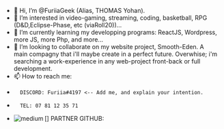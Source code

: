 - 👋 Hi, I’m @FuriiaGeek (Alias, THOMAS Yohan).
- 👀 I’m interested in video-gaming, streaming, coding, basketball, RPG (D&D,Eclipse-Phase, etc (viaRoll20))...
- 🌱 I’m currently learning my developping programs: ReactJS, Wordpress, more JS, more Php, and more...
- 💞️ I’m looking to collaborate on my website project, Smooth-Eden. A main compagny that i'll maybe create in a perfect future. Overwhise; i'm searching a work-experience in any web-project front-back or full development.
- 📫 How to reach me: 
-       DISCORD: Furiia#4197 <-- Add me, and explain your intention.
-       TEL: 07 81 12 35 71
- [<img align="left" alt="medium" src="https://img.shields.io/badge/GIT-E44C30?style=for-the-badge&logo=git&logoColor=white" />]
PARTNER GITHUB: 
